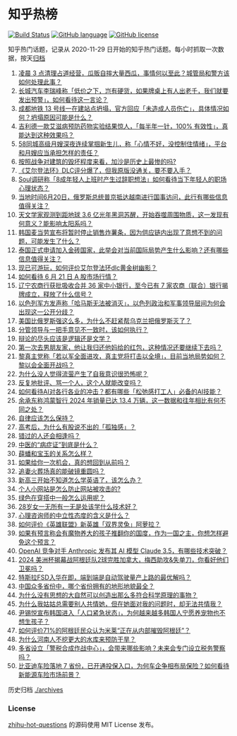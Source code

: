 # 知乎热榜
[![Build Status](https://github.com/ToWeLong/zhihu-hot-questions/workflows/CI/badge.svg)](https://github.com/ToWeLong/zhihu-hot-questions/actions)
[![GitHub language](https://img.shields.io/badge/language-golang-orange.svg)](https://golang.org/)
[![GitHub license](https://img.shields.io/github/license/ToWeLong/zhihu-hot-questions)](https://github.com/ToWeLong/zhihu-hot-questions/blob/main/LICENSE)

知乎热门话题，记录从 2020-11-29 日开始的知乎热门话题。每小时抓取一次数据，按天[归档](./archives)

<!-- BEGIN -->

1. [凌晨 3 点清理占道经营，瓜贩自摔大量西瓜，事情何以至此？城管局和警方该如何处理此事？](https://www.zhihu.com/question/659396531)
1. [长城汽车李瑞峰称「低价之下，岂有硬货，如果牌桌上有人出老千，我们就要发出预警」，如何看待这一言论？](https://www.zhihu.com/question/659453902)
1. [成都地铁 13 号线一在建站点坍塌，官方回应「未造成人员伤亡」，具体情况如何？坍塌原因可能是什么？](https://www.zhihu.com/question/659486130)
1. [吉利德一款艾滋病预防药物实验结果惊人，「每半年一针，100% 有效性」，真能达到这种效果吗？](https://www.zhihu.com/question/659484573)
1. [58同城高级月嫂深夜连续掌掴新生儿，称「心情不好，没控制住情绪」，平台和月嫂应当承担怎样的责任？](https://www.zhihu.com/question/659424367)
1. [按照战争对建筑的毁坏程度来看，加沙是历史上最惨的吗?](https://www.zhihu.com/question/659304832)
1. [《艾尔登法环》DLC评分爆了，但我原版没通关，要不要入手？](https://www.zhihu.com/question/659315881)
1. [Soul调研称「8成年轻人上班时产生过辞职想法」如何看待当下年轻人的职场心理状态？](https://www.zhihu.com/question/659492771)
1. [当地时间6月20日，俄罗斯总统普京抵达越南进行国事访问，此行有哪些信息值得关注？](https://www.zhihu.com/question/659405523)
1. [天文学家观测到距地球 3.6 亿光年黑洞苏醒，开始吞噬周围物质，这一发现有何意义？能影响太阳系吗？](https://www.zhihu.com/question/659419276)
1. [韩国麦当劳宣布将暂时停止销售炸薯条，因为供应链内出现了意想不到的问题，可能发生了什么？](https://www.zhihu.com/question/659429236)
1. [泰国正式申请加入金砖国家，此举会对当前国际局势产生什么影响？还有哪些信息值得关注？](https://www.zhihu.com/question/659487531)
1. [现已可游玩，如何评价艾尔登法环dlc黄金树幽影？](https://www.zhihu.com/question/659482075)
1. [如何看待 6 月 21 日 A 股市场行情？](https://www.zhihu.com/question/659484090)
1. [辽宁农商行获批吸收合并 36 家中小银行，至今已有 7 家农商（联合）银行揭牌成立，释放了什么信号？](https://www.zhihu.com/question/659442811)
1. [以色列军方发声称「哈马斯无法被消灭」，以色列政治和军事领导层间为何会出现这一公开分歧？](https://www.zhihu.com/question/659418505)
1. [美国比俄罗斯强这么多，为什么不赶紧帮乌克兰把俄罗斯灭了？](https://www.zhihu.com/question/658569604)
1. [分管领导与一把手意见不一致时，该如何执行？](https://www.zhihu.com/question/657928416)
1. [辩论的尽头应该是逻辑还是文学？](https://www.zhihu.com/question/658706619)
1. [第一次去男朋友家，他让我归还他妈给的红包，这种情况还要继续下去吗？](https://www.zhihu.com/question/658978701)
1. [黎真主党称「若以军全面进攻，真主党将打击以全境」，目前当地局势如何？黎以会全面开战吗？](https://www.zhihu.com/question/659399806)
1. [为什么没人觉得流萤产生了自我意识很恐怖呢？](https://www.zhihu.com/question/659367236)
1. [反复地批评、骂一个人，这个人就能改变吗？](https://www.zhihu.com/question/657778197)
1. [如何看待AI对各行各业的冲击？都有哪些「松弛感打工人」必备的AI技能？](https://www.zhihu.com/question/659490663)
1. [余承东称鸿蒙智行 2024 年销量已达 13.4 万辆，这一数据和往年相比有何不同之处？](https://www.zhihu.com/question/657839676)
1. [自律应该怎么保持？](https://www.zhihu.com/question/659080153)
1. [高考后，为什么有股说不出的「孤独感」？](https://www.zhihu.com/question/659285351)
1. [错过的人还会相逢吗？](https://www.zhihu.com/question/657050278)
1. [中医的“病症证”到底是什么？](https://www.zhihu.com/question/659397935)
1. [薛蟠和宝玉的关系怎么样？](https://www.zhihu.com/question/654500362)
1. [如果给你一次机会，真的想回到从前吗？](https://www.zhihu.com/question/659325573)
1. [追妻火葬场真的能破镜重圆吗？](https://www.zhihu.com/question/658053297)
1. [新高三开始不知道怎么学英语了，该怎么办？](https://www.zhihu.com/question/659359299)
1. [个人小网站是怎么防止网站被攻击的?](https://www.zhihu.com/question/558788111)
1. [绿色在穿搭中一般怎么运用呢？](https://www.zhihu.com/question/657547529)
1. [28岁女一无所有一无是处该学什么技术好？](https://www.zhihu.com/question/653309791)
1. [心理咨询师的中立性态度的含义是什么？](https://www.zhihu.com/question/656545763)
1. [如何评价《英雄联盟》新英雄「双界灵兔」阿萝拉？](https://www.zhihu.com/question/659392891)
1. [如果有预言称会有魔物养大的孩子推翻你的国度，作为一国之主，你想怎样避免这个预言？](https://www.zhihu.com/question/658400400)
1. [OpenAI 竞争对手 Anthropic 发布其 AI 模型 Claude 3.5，有哪些技术突破？](https://www.zhihu.com/question/659458308)
1. [2024 美洲杯揭幕战阿根廷队2球完胜加拿大，梅西助攻&失单刀，你看好他们卫冕吗？](https://www.zhihu.com/question/659402537)
1. [特斯拉FSD入华在即，端到端是自动驾驶量产上路的最优解吗？](https://www.zhihu.com/question/658722229)
1. [中国众多省份中，哪个省份拥有的地形地貌最全？](https://www.zhihu.com/question/658077104)
1. [为什么没有思想的大自然可以创造出那么多符合科学原理的事物？](https://www.zhihu.com/question/659453448)
1. [为什么我姑姑总需要别人共情她，但在她面对我的问题时，却无法共情我？](https://www.zhihu.com/question/659303204)
1. [尹锡悦宣布韩国进入「人口紧急状态」，为何越来越多韩国人宁愿养宠物也不想生孩子？](https://www.zhihu.com/question/659409084)
1. [如何评价71%的阿根廷民众认为米莱“正在从内部摧毁阿根廷”？](https://www.zhihu.com/question/659245052)
1. [为什么河南人不挖更大的水库来预防干旱？](https://www.zhihu.com/question/658976757)
1. [多省设立「警税合成作战中心」，会带来哪些影响？未来会专门设立税务警察吗？](https://www.zhihu.com/question/659447736)
1. [比亚迪车险落地 7 省份，已开通投保入口，为何车企争相布局保险？如何看待新能源车险市场前景？](https://www.zhihu.com/question/659485045)

<!-- END -->

历史归档 [./archives](./archives)


### License
[zhihu-hot-questions](https://github.com/towelong/zhihu-hot-questions) 的源码使用 MIT License 发布。